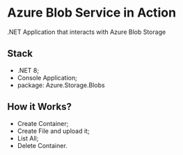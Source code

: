 # Azure Blob Service in Action
.NET Application that interacts with Azure Blob Storage

## Stack
- .NET 8;
- Console Application;
- package: Azure.Storage.Blobs

## How it Works?
- Create Container;
- Create File and upload it;
- List All;
- Delete Container.
